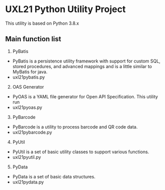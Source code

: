 # UXL21 Python Utility Project
  This utility is based on Python 3.8.x


## Main function list

1. PyBatis
 - PyBatis is a persistence utility framework with support for custom SQL, stored procedures, and advanced mappings and is a little similar to MyBatis for java.
 - uxl21pybatis.py

2. OAS Generator
 - PyOAS is a YAML file generator for Open API Specification. This utility run
 - uxl21pyoas.py

3. PyBarcode
 - PyBarcode is a utility to process barcode and QR code data.
 - uxl21pybarcode.py

4. PyUtil
 - PyUtil is a set of basic utility classes to support various functions.
 - uxl21pyutil.py

5. PyData
 - PyData is a set of basic data structures.
 - uxl21pydata.py
